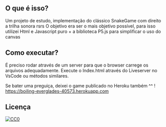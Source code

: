 ## O que é isso?

Um projeto de estudo, implementação do clássico SnakeGame com direito a trilha sonora rsrs
O objetivo era ser o mais objetivo possível, para isso utilizei Html e Javascript puro + a biblioteca P5.js para simplificar o uso do canvas

## Como executar?

É preciso rodar através de um server para que o browser carrege os arquivos adequadamente.
Execute o Index.html através do Liveserver no VsCode ou métodos similares.

Se bater uma preguiça, deixei o game publicado no Heroku também ^^ !
https://boiling-everglades-40573.herokuapp.com

## Licença

[![CC0](https://licensebuttons.net/p/zero/1.0/88x31.png)](https://creativecommons.org/publicdomain/zero/1.0/)
